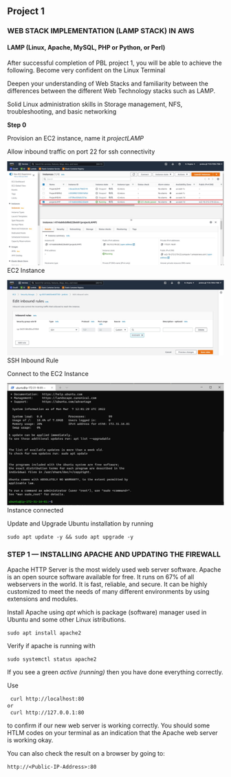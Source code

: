 ## Project 1 ##

### WEB STACK IMPLEMENTATION (LAMP STACK) IN AWS


#### LAMP (Linux, Apache, MySQL, PHP or Python, or Perl)
After successful completion of PBL project 1, you will be able to achieve the following.
Become very confident on the Linux Terminal

Deepen your understanding of Web Stacks and familiarity between the differences between the different Web Technology stacks such as LAMP.

Solid Linux administration skills in Storage management, NFS, troubleshooting, and basic networking

**Step 0** 

Provision an EC2 instance, name it *projectLAMP* 

Allow inbound traffic on port 22 for ssh connectivity

![EC2 Instance](instance-created-pr1.jpg)
EC2 Instance

![](ssh-inboundrule-pr1.jpg)
SSH Inbound Rule

Connect to the EC2 Instance

![](instance-connection.jpg)
Instance connected

Update and Upgrade Ubuntu installation by running

```
sudo apt update -y && sudo apt upgrade -y
```

### STEP 1 — INSTALLING APACHE AND UPDATING THE FIREWALL
Apache HTTP Server is the most widely used web server software. Apache is an open source software available for free. It runs on 67% of all webservers in the world. It is fast, reliable, and secure. It can be highly customized to meet the needs of many different environments by using extensions and modules.

Install Apache using *apt* which is package (software) manager used in Ubuntu and some other Linux istributions.

```
sudo apt install apache2
```

Verify if apache is running with

```
sudo systemctl status apache2
```
If you see a green *active (running)* then you have done everything correctly. 

Use

```
 curl http://localhost:80
or
 curl http://127.0.0.1:80
 ```
 to confirm if our new web server is working correctly. You should some HTLM codes on your terminal as an indication that the Apache web server is working okay.

You can also check the result on a browser by going to:

```
http://<Public-IP-Address>:80
```
